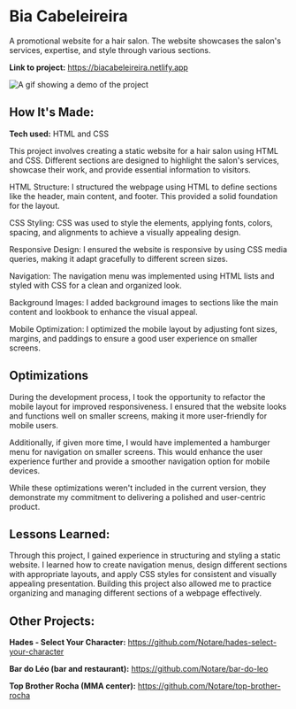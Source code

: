 # Bia Cabeleireira

A promotional website for a hair salon. The website showcases the salon's services, expertise, and style through various sections.

**Link to project:** https://biacabeleireira.netlify.app

<img src="./images/bia.gif" alt="A gif showing a demo of the project">

## How It's Made:

**Tech used:** HTML and CSS

This project involves creating a static website for a hair salon using HTML and CSS. Different sections are designed to highlight the salon's services, showcase their work, and provide essential information to visitors.

HTML Structure: I structured the webpage using HTML to define sections like the header, main content, and footer. This provided a solid foundation for the layout.

CSS Styling: CSS was used to style the elements, applying fonts, colors, spacing, and alignments to achieve a visually appealing design.

Responsive Design: I ensured the website is responsive by using CSS media queries, making it adapt gracefully to different screen sizes.

Navigation: The navigation menu was implemented using HTML lists and styled with CSS for a clean and organized look.

Background Images: I added background images to sections like the main content and lookbook to enhance the visual appeal.

Mobile Optimization: I optimized the mobile layout by adjusting font sizes, margins, and paddings to ensure a good user experience on smaller screens.

## Optimizations

During the development process, I took the opportunity to refactor the mobile layout for improved responsiveness. I ensured that the website looks and functions well on smaller screens, making it more user-friendly for mobile users.

Additionally, if given more time, I would have implemented a hamburger menu for navigation on smaller screens. This would enhance the user experience further and provide a smoother navigation option for mobile devices.

While these optimizations weren't included in the current version, they demonstrate my commitment to delivering a polished and user-centric product.

## Lessons Learned:

Through this project, I gained experience in structuring and styling a static website. I learned how to create navigation menus, design different sections with appropriate layouts, and apply CSS styles for consistent and visually appealing presentation. Building this project also allowed me to practice organizing and managing different sections of a webpage effectively.

## Other Projects:

**Hades - Select Your Character:** https://github.com/Notare/hades-select-your-character

**Bar do Léo (bar and restaurant):** https://github.com/Notare/bar-do-leo

**Top Brother Rocha (MMA center):** https://github.com/Notare/top-brother-rocha
